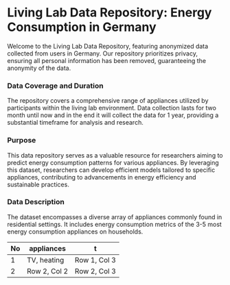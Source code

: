 # Living Lab Data Repository: Energy Consumption in Germany
Welcome to the Living Lab Data Repository, featuring anonymized data collected from users in Germany. Our repository prioritizes privacy, ensuring all personal information has been removed, guaranteeing the anonymity of the data.

### Data Coverage and Duration
The repository covers a comprehensive range of appliances utilized by participants within the living lab environment. Data collection lasts for two month until now and in the end it will collect the data for 1 year, providing a substantial timeframe for analysis and research.

### Purpose
This data repository serves as a valuable resource for researchers aiming to predict energy consumption patterns for various appliances. By leveraging this dataset, researchers can develop efficient models tailored to specific appliances, contributing to advancements in energy efficiency and sustainable practices.

### Data Description
The dataset encompasses a diverse array of appliances commonly found in residential settings. It includes energy consumption metrics of the 3-5 most energy consumption appliances on households.

| No | appliances  | t |
|----------|----------|----------|
| 1 | TV, heating | Row 1, Col 3 |
| 2| Row 2, Col 2 | Row 2, Col 3 |
